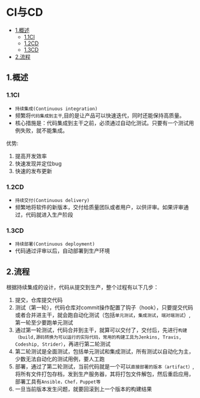 # CI与CD

<!-- vim-markdown-toc Marked -->

* [1.概述](#1.概述)
    - [1.1CI](#1.1ci)
    - [1.2CD](#1.2cd)
    - [1.3CD](#1.3cd)
* [2.流程](#2.流程)

<!-- vim-markdown-toc -->

## 1.概述

### 1.1CI

- `持续集成(Continuous integration)`
- 频繁将`代码集成到主干`,目的是让产品可以快速迭代，同时还能保持高质量。
- 核心措施是：代码集成到主干之前，必须通过自动化测试。只要有一个测试用例失败，就不能集成。

优势:

1. 提高开发效率
2. 快速发现并定位bug
3. 快速的发布更新

### 1.2CD

- `持续交付(Continuous delivery)`
- 频繁地将软件的新版本，交付给质量团队或者用户，以供评审。如果评审通过，代码就进入生产阶段

### 1.3CD

- `持续部署(Continuous deployment)`
- 代码通过评审以后，自动部署到生产环境

## 2.流程

根据持续集成的设计，代码从提交到生产，整个过程有以下几步：

1. 提交，仓库提交代码
2. 测试（第一轮），代码仓库对commit操作配置了钩子（hook），只要提交代码或者合并进主干，就会跑自动化测试（包括`单元测试`，`集成测试`，`端对端测试`）,第一轮至少要跑单元测试
3. 通过第一轮测试，代码合并到主干，就算可以交付了，交付后，先进行`构建（build,源码转换为可以运行的实际代码，常用的构建工具为Jenkins, Travis, Codeship, Strider）`，再进行第二轮测试
4. 第二轮测试是全面测试，包括单元测试和集成测试，所有测试以自动化为主，少数无法自动化的测试用例，要人工跑
5. 部署，通过了第二轮测试，当前代码就是一个可以`直接部署的版本（artifact）`, 将所有文件打包存档，发到生产服务器，其将打包文件解包，然后重启应用，部署工具有`Ansible，Chef，Puppet等`
6. 一旦当前版本发生问题，就要回滚到上一个版本的构建结果
